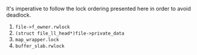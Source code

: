 It's imperative to follow the lock ordering presented here in order to avoid deadlock.

1. `file->f_owner.rwlock`
2. `(struct file_ll_head*)file->private_data`
3. `map_wrapper.lock`
4. `buffer_slab.rwlock`
